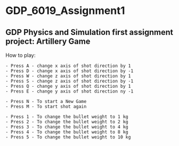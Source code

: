 # GDP_6019_Assignment1
## GDP Physics and Simulation first assignment project: Artillery Game

How to play:
```
- Press A - change x axis of shot direction by 1
- Press D - change x axis of shot direction by -1
- Press W - change z axis of shot direction by 1
- Press S - change z axis of shot direction by -1
- Press Q - change y axis of shot direction by 1
- Press E - change y axis of shot direction ny -1

- Press N - To start a New Game
- Press M - To start shot again

- Press 1 - To change the bullet weight to 1 kg
- Press 2 - To change the bullet weight to 2 kg
- Press 3 - To change the bullet weight to 4 kg
- Press 4 - To change the bullet weight to 8 kg
- Press 5 - To change the bullet weight to 10 kg
```
